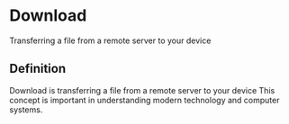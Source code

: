 # Download

Transferring a file from a remote server to your device

## Definition
Download is transferring a file from a remote server to your device This concept is important in understanding modern technology and computer systems.
